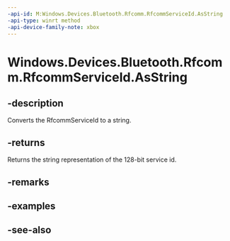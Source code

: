 ```yaml
---
-api-id: M:Windows.Devices.Bluetooth.Rfcomm.RfcommServiceId.AsString
-api-type: winrt method
-api-device-family-note: xbox
---
```


<!-- Method syntax
public string AsString()
-->

# Windows.Devices.Bluetooth.Rfcomm.RfcommServiceId.AsString

## -description
Converts the RfcommServiceId to a string.

## -returns
Returns the string representation of the 128-bit service id.

## -remarks

## -examples

## -see-also
